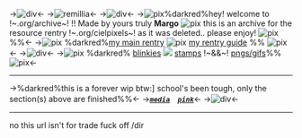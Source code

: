 ->![div](https://files.catbox.moe/xhd313.png)<-
->![remillia](https://files.catbox.moe/noxp10.gif)<-
->![div](https://files.catbox.moe/6fytnw.png)<-
->![pix](https://files.catbox.moe/8tpok6.png)%darkred%hey! welcome to !~.org/archive~! !! Made by yours truly **Margo** ![pix](https://files.catbox.moe/2y6ov1.gif) this is an archive for the resource rentry !~.org/cielpixels~! as it was deleted.. please enjoy! ![pix](https://files.catbox.moe/iomv74.png) %%<-
->![pix](https://files.catbox.moe/ck66ff.png)  %darkred%[my main rentry](/fanbrusher) ![pix](https://files.catbox.moe/efv8qo.png) [my rentry guide](/help) %% ![pix](https://files.catbox.moe/tn5nnu.png)<-
->![div](https://i.postimg.cc/J0zKcVDC/y1afl9.gif)<-
->![pix](https://i.postimg.cc/HsRDx3Rk/8az13r.png) %darkred% [blinkies](/blinkies) ![](https://i.postimg.cc/bvf70rzX/weaaok.gif) [stamps](/stamps) !~&&~! [pngs/gifs](/favicon)%% ![pix](https://i.postimg.cc/vZnR6fwL/71pd2c.png)<-
***
->%darkred%this is a forever wip btw:] school's been tough, only the section(s) above are finished%%<-
->[***`media`***](/mediapixarchive)　[***`pink`***](/pinkpixarchive)<-
->![div](https://files.catbox.moe/268vhy.png)<-
***
no this url isn't for trade fuck off /dir